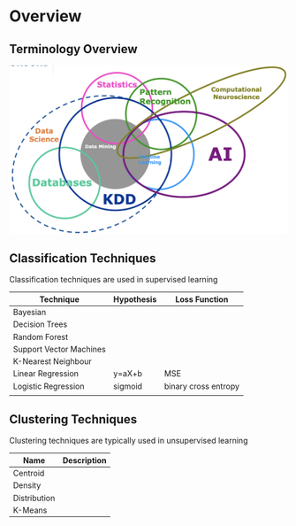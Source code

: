 # Overview

## Terminology Overview

![](<../.gitbook/assets/image (12).png>)



## Classification Techniques

Classification techniques are used in supervised learning

| Technique               | Hypothesis | Loss Function        |
| ----------------------- | ---------- | -------------------- |
| Bayesian                |            |                      |
| Decision Trees          |            |                      |
| Random Forest           |            |                      |
| Support Vector Machines |            |                      |
| K-Nearest Neighbour     |            |                      |
| Linear Regression       | y=aX+b     | MSE                  |
| Logistic Regression     | sigmoid    | binary cross entropy |
|                         |            |                      |

## Clustering Techniques

Clustering techniques are typically used in unsupervised learning&#x20;

| Name         | Description |
| ------------ | ----------- |
| Centroid     |             |
| Density      |             |
| Distribution |             |
| K-Means      |             |

